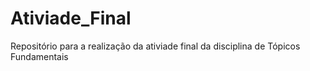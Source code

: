 # Ativiade_Final
Repositório para a realização da ativiade final da disciplina de Tópicos Fundamentais
